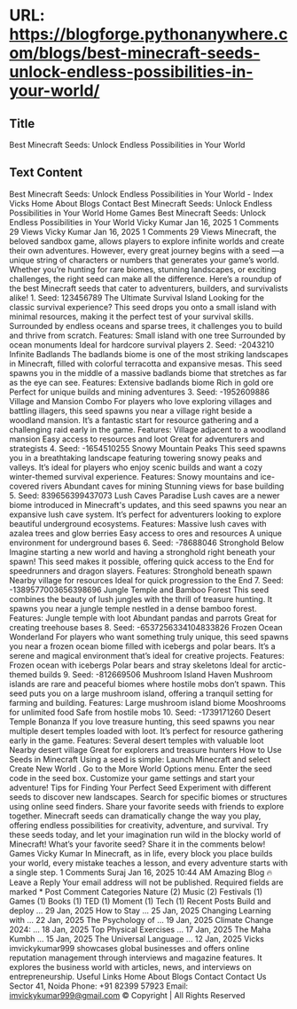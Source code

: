 # URL: https://blogforge.pythonanywhere.com/blogs/best-minecraft-seeds-unlock-endless-possibilities-in-your-world/

## Title

Best Minecraft Seeds: Unlock Endless Possibilities in Your World

## Text Content

Best Minecraft Seeds: Unlock Endless Possibilities in Your World - Index Vicks Home About Blogs Contact Best Minecraft Seeds: Unlock Endless Possibilities in Your World Home Games Best Minecraft Seeds: Unlock Endless Possibilities in Your World Vicky Kumar Jan 16, 2025 1 Comments 29 Views Vicky Kumar Jan 16, 2025 1 Comments 29 Views Minecraft, the beloved sandbox game, allows players to explore infinite worlds and create their own adventures. However, every great journey begins with a seed —a unique string of characters or numbers that generates your game’s world. Whether you’re hunting for rare biomes, stunning landscapes, or exciting challenges, the right seed can make all the difference. Here’s a roundup of the best Minecraft seeds that cater to adventurers, builders, and survivalists alike! 1. Seed: 123456789 The Ultimate Survival Island Looking for the classic survival experience? This seed drops you onto a small island with minimal resources, making it the perfect test of your survival skills. Surrounded by endless oceans and sparse trees, it challenges you to build and thrive from scratch. Features: Small island with one tree Surrounded by ocean monuments Ideal for hardcore survival players 2. Seed: -2043210 Infinite Badlands The badlands biome is one of the most striking landscapes in Minecraft, filled with colorful terracotta and expansive mesas. This seed spawns you in the middle of a massive badlands biome that stretches as far as the eye can see. Features: Extensive badlands biome Rich in gold ore Perfect for unique builds and mining adventures 3. Seed: -1952609886 Village and Mansion Combo For players who love exploring villages and battling illagers, this seed spawns you near a village right beside a woodland mansion. It’s a fantastic start for resource gathering and a challenging raid early in the game. Features: Village adjacent to a woodland mansion Easy access to resources and loot Great for adventurers and strategists 4. Seed: -1654510255 Snowy Mountain Peaks This seed spawns you in a breathtaking landscape featuring towering snowy peaks and valleys. It’s ideal for players who enjoy scenic builds and want a cozy winter-themed survival experience. Features: Snowy mountains and ice-covered rivers Abundant caves for mining Stunning views for base building 5. Seed: 839656399437073 Lush Caves Paradise Lush caves are a newer biome introduced in Minecraft's updates, and this seed spawns you near an expansive lush cave system. It’s perfect for adventurers looking to explore beautiful underground ecosystems. Features: Massive lush caves with azalea trees and glow berries Easy access to ores and resources A unique environment for underground bases 6. Seed: -78688046 Stronghold Below Imagine starting a new world and having a stronghold right beneath your spawn! This seed makes it possible, offering quick access to the End for speedrunners and dragon slayers. Features: Stronghold beneath spawn Nearby village for resources Ideal for quick progression to the End 7. Seed: -1389577003656398696 Jungle Temple and Bamboo Forest This seed combines the beauty of lush jungles with the thrill of treasure hunting. It spawns you near a jungle temple nestled in a dense bamboo forest. Features: Jungle temple with loot Abundant pandas and parrots Great for creating treehouse bases 8. Seed: -6537256334104833826 Frozen Ocean Wonderland For players who want something truly unique, this seed spawns you near a frozen ocean biome filled with icebergs and polar bears. It’s a serene and magical environment that’s ideal for creative projects. Features: Frozen ocean with icebergs Polar bears and stray skeletons Ideal for arctic-themed builds 9. Seed: -812669506 Mushroom Island Haven Mushroom islands are rare and peaceful biomes where hostile mobs don’t spawn. This seed puts you on a large mushroom island, offering a tranquil setting for farming and building. Features: Large mushroom island biome Mooshrooms for unlimited food Safe from hostile mobs 10. Seed: -1739171260 Desert Temple Bonanza If you love treasure hunting, this seed spawns you near multiple desert temples loaded with loot. It’s perfect for resource gathering early in the game. Features: Several desert temples with valuable loot Nearby desert village Great for explorers and treasure hunters How to Use Seeds in Minecraft Using a seed is simple: Launch Minecraft and select Create New World . Go to the More World Options menu. Enter the seed code in the seed box. Customize your game settings and start your adventure! Tips for Finding Your Perfect Seed Experiment with different seeds to discover new landscapes. Search for specific biomes or structures using online seed finders. Share your favorite seeds with friends to explore together. Minecraft seeds can dramatically change the way you play, offering endless possibilities for creativity, adventure, and survival. Try these seeds today, and let your imagination run wild in the blocky world of Minecraft! What’s your favorite seed? Share it in the comments below! Games Vicky Kumar In Minecraft, as in life, every block you place builds your world, every mistake teaches a lesson, and every adventure starts with a single step. 1 Comments Suraj Jan 16, 2025 10:44 AM Amazing Blog 🔥 Leave a Reply Your email address will not be published. Required fields are marked * Post Comment Categories Nature (2) Music (2) Festivals (1) Games (1) Books (1) TED (1) Moment (1) Tech (1) Recent Posts Build and deploy … 29 Jan, 2025 How to Stay … 25 Jan, 2025 Changing Learning with … 22 Jan, 2025 The Psychology of … 19 Jan, 2025 Climate Change 2024: … 18 Jan, 2025 Top Physical Exercises … 17 Jan, 2025 The Maha Kumbh … 15 Jan, 2025 The Universal Language … 12 Jan, 2025 Vicks imvickykumar999 showcases global businesses and offers online reputation management through interviews and magazine features. It explores the business world with articles, news, and interviews on entrepreneurship. Useful Links Home About Blogs Contact Contact Us Sector 41, Noida Phone: +91 82399 57923 Email: imvickykumar999@gmail.com © Copyright | All Rights Reserved
